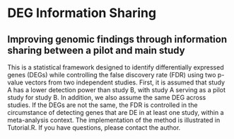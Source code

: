 # DEG Information Sharing

## Improving genomic findings through information sharing between a pilot and main study

This is a statistical framework designed to identify differentially expressed genes (DEGs) while controlling the false discovery rate (FDR) using two p-value vectors from two independent studies. First, it is assumed that study A has a lower detection power than study B, with study A serving as a pilot study for study B. In addition, we also assume the same DEG across studies. If the DEGs are not the same, the FDR is controlled in the circumstance of detecting genes that are DE in at least one study, within a meta-analysis context. The implementation of the method is illustrated in Tutorial.R. If you have questions, please contact the author.
